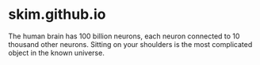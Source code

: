 # skim.github.io
The human brain has 100 billion neurons, each neuron connected to 10 thousand other neurons. Sitting on your shoulders is the most complicated object in the known universe.
